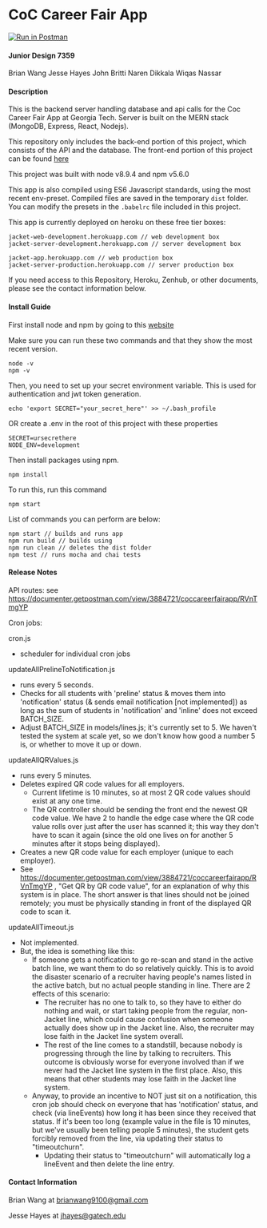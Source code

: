 # CoC Career Fair App
[![Run in Postman](https://run.pstmn.io/button.svg)](https://www.getpostman.com/collections/9c7004b490f65bc97dd5)

#### Junior Design 7359
Brian Wang
Jesse Hayes
John Britti
Naren Dikkala
Wiqas Nassar

#### Description
This is the backend server handling database and api calls for the Coc Career Fair App at Georgia Tech. Server is built on the MERN stack (MongoDB, Express, React, Nodejs).

This repository only includes the back-end portion of this project, which consists of the API and the database.
The front-end portion of this project can be found [here](https://https://github.com/wdjg/coccareerfairapp-web)

This project was built with node v8.9.4 and npm v5.6.0

This app is also compiled using ES6 Javascript standards, using the most recent env-preset. Compiled files are saved in the temporary `dist` folder. You can modify the presets in the `.babelrc` file included in this project.

This app is currently deployed on heroku on these free tier boxes:
```
jacket-web-development.herokuapp.com // web development box
jacket-server-development.herokuapp.com // server development box

jacket-app.herokuapp.com // web production box
jacket-server-production.herokuapp.com // server production box
```

If you need access to this Repository, Heroku, Zenhub, or other documents, please see the contact information below.

#### Install Guide
First install node and npm by going to this [website](https://nodejs.org/en/)

Make sure you can run these two commands and that they show the most recent version.
```
node -v
npm -v
```

Then, you need to set up your secret environment variable. This is used for authentication and jwt token generation.
```
echo 'export SECRET="your_secret_here"' >> ~/.bash_profile
```

OR create a .env in the root of this project with these properties
```
SECRET=ursecrethere
NODE_ENV=development
```

Then install packages using npm.
```
npm install
```

To run this, run this command
```
npm start
```

List of commands you can perform are below:
```
npm start // builds and runs app
npm run build // builds using 
npm run clean // deletes the dist folder
npm test // runs mocha and chai tests
```

#### Release Notes
API routes: see https://documenter.getpostman.com/view/3884721/coccareerfairapp/RVnTmgYP

Cron jobs:

cron.js
  * scheduler for individual cron jobs

updateAllPrelineToNotification.js
  * runs every 5 seconds.
  * Checks for all students with 'preline' status & moves them into 'notification' status (& sends email notification [not implemented]) as long as the sum of students in	'notification' and 'inline' does not exceed BATCH_SIZE. 
  * Adjust BATCH_SIZE in models/lines.js; it's currently set to 5. We haven't tested the system at scale yet, so we don't know how good a number 5 is, or whether to move it up or down.
	
updateAllQRValues.js
  * runs every 5 minutes.
  * Deletes expired QR code values for all employers.
    * Current lifetime is 10 minutes, so at most 2 QR code values should exist at any one time.
    * The QR controller should be sending the front end the newest QR code value. We have 2 to handle the edge case where the QR code value rolls over just after the user has scanned it;	this way they don't have to scan it again (since the old one lives on for another 5 minutes after	it stops being displayed).
  * Creates a new QR code value for each employer (unique to each employer).
  * See https://documenter.getpostman.com/view/3884721/coccareerfairapp/RVnTmgYP , "Get QR by QR code value", for an explanation of why this system is in place. The short answer is that lines should not be joined remotely; you must be physically standing in front of the displayed QR code to scan it.
	
updateAllTimeout.js
  * Not implemented.
  * But, the idea is something like this:
    * If someone gets a notification to go re-scan and stand in the active batch line, we want them to do so	relatively quickly. This is to avoid the disaster scenario of a recruiter having people's names listed in the active batch, but no actual people standing in line. There are 2 effects of this scenario:
      * The recruiter has no one to talk to, so they have to either do nothing and wait, or start taking	people from the regular, non-Jacket line, which could cause confusion when someone actually does show up in the Jacket line. Also, the recruiter may lose faith in the Jacket line system overall.
      * The rest of the line comes to a standstill, because nobody is progressing through the line by talking to recruiters. This outcome is obviously worse for everyone involved than if we never had the Jacket line system in the first place. Also, this means that other students may lose faith in the Jacket line system.
    * Anyway, to provide an incentive to NOT just sit on a notification, this cron job should check on everyone that has 'notification' status, and check (via lineEvents) how long it has been since they received that status. If it's been too long (example value in the file is 10 minutes, but we've usually been telling people 5 minutes),	the student gets forcibly removed from the line, via updating their status to "timeoutchurn".
      * Updating their status to "timeoutchurn" will automatically log a lineEvent and then delete the line entry.

#### Contact Information
Brian Wang at brianwang9100@gmail.com

Jesse Hayes at jhayes@gatech.edu
